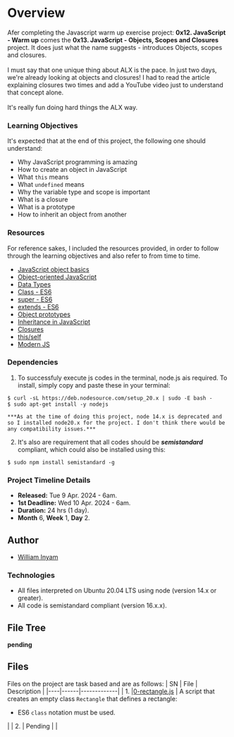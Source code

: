 # Overview #

Afer completing the Javascript warm up exercise project: **0x12. JavaScript - Warm up** comes the **0x13. JavaScript - Objects, Scopes and Closures** project. It does just what the name suggests - introduces Objects, scopes and closures. <br/><br/>I must say that one unique thing about ALX is the pace. In just two days, we're already looking at objects and closures! I had to read the article explaining closures two times and add a YouTube video just to understand that concept alone. <br/><br/>It's really fun doing hard things the ALX way.


### Learning Objectives ###
It's expected that at the end of this project, the following one should understand:
- Why JavaScript programming is amazing
- How to create an object in JavaScript
- What `this` means
- What `undefined` means
- Why the variable type and scope is important
- What is a closure
- What is a prototype
- How to inherit an object from another

### Resources ###
For reference sakes, I included the resources provided, in order to follow through the learning objectives and also refer to from time to time.
- [JavaScript object basics](https://developer.mozilla.org/en-US/docs/Learn/JavaScript/Objects/Basics)
- [Object-oriented JavaScript]()
- [Data Types](https://intranet.alxswe.com/rltoken/VPd6JWaLrwOBzjAeXNAEqg)
- [Class - ES6](https://developer.mozilla.org/en-US/docs/Web/JavaScript/Reference/Classes)
- [super - ES6](https://developer.mozilla.org/en-US/docs/Web/JavaScript/Reference/Operators/super)
- [extends - ES6](https://developer.mozilla.org/en-US/docs/Web/JavaScript/Reference/Classes/extends)
- [Object prototypes](https://developer.mozilla.org/en-US/docs/Learn/JavaScript/Objects/Object_prototypes)
- [Inheritance in JavaScript](https://developer.mozilla.org/en-US/docs/Learn/JavaScript/Objects/Classes_in_JavaScript)
- [Closures](https://developer.mozilla.org/en-US/docs/Web/JavaScript/Closures)
- [this/self](https://alistapart.com/article/getoutbindingsituations/)
- [Modern JS](https://github.com/mbeaudru/modern-js-cheatsheet)



### Dependencies ###
1. To successfuly execute js codes in the terminal, node.js ais required. To install, simply copy and paste these in your terminal:
```
$ curl -sL https://deb.nodesource.com/setup_20.x | sudo -E bash -
$ sudo apt-get install -y nodejs
```
	***As at the time of doing this project, node 14.x is deprecated and so I installed node20.x for the project. I don't think there would be any compatibility issues.***
2. It's also are requirement that all codes should be ***semistandard*** compliant, which could also be installed using this:
```
$ sudo npm install semistandard -g

```
### Project Timeline Details ###
- **Released:** Tue 9 Apr. 2024 - 6am.
- **1st Deadline:** Wed 10 Apr. 2024 - 6am.
- **Duration:** 24 hrs (1 day).
- **Month** 6, **Week** 1, **Day** 2.

## Author ##
- [William Inyam](https://github.com/thecypherzen/)

### Technologies ##
- All files interpreted on Ubuntu 20.04 LTS using node (version 14.x or greater).
- All code is semistandard compliant (version 16.x.x).

## File Tree ##
**pending**


## Files ##
Files on the project are task based and are as follows:
| SN | File | Description |
|----|------|-------------|
| 1. |[0-rectangle.js](https://github.com)  | A script that creates an empty class `Rectangle` that defines a rectangle:<br/><ul><li>ES6 `class` notation must be used.</li></ul>|
| 2. | Pending |      |
